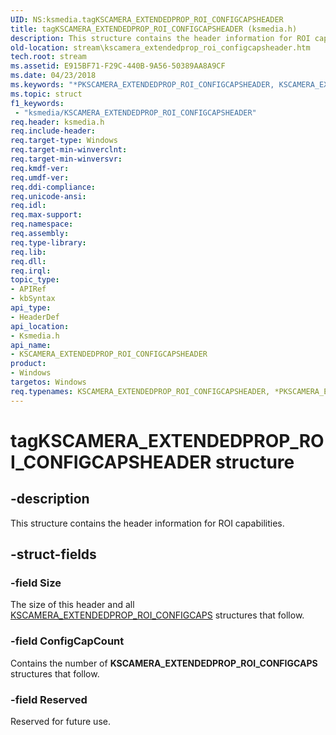 ```yaml
---
UID: NS:ksmedia.tagKSCAMERA_EXTENDEDPROP_ROI_CONFIGCAPSHEADER
title: tagKSCAMERA_EXTENDEDPROP_ROI_CONFIGCAPSHEADER (ksmedia.h)
description: This structure contains the header information for ROI capabilities.
old-location: stream\kscamera_extendedprop_roi_configcapsheader.htm
tech.root: stream
ms.assetid: E915BF71-F29C-440B-9A56-50389AA8A9CF
ms.date: 04/23/2018
ms.keywords: "*PKSCAMERA_EXTENDEDPROP_ROI_CONFIGCAPSHEADER, KSCAMERA_EXTENDEDPROP_ROI_CONFIGCAPSHEADER, KSCAMERA_EXTENDEDPROP_ROI_CONFIGCAPSHEADER structure [Streaming Media Devices], PKSCAMERA_EXTENDEDPROP_ROI_CONFIGCAPSHEADER, PKSCAMERA_EXTENDEDPROP_ROI_CONFIGCAPSHEADER structure pointer [Streaming Media Devices], ksmedia/KSCAMERA_EXTENDEDPROP_ROI_CONFIGCAPSHEADER, ksmedia/PKSCAMERA_EXTENDEDPROP_ROI_CONFIGCAPSHEADER, stream.kscamera_extendedprop_roi_configcapsheader, tagKSCAMERA_EXTENDEDPROP_ROI_CONFIGCAPSHEADER"
ms.topic: struct
f1_keywords:
 - "ksmedia/KSCAMERA_EXTENDEDPROP_ROI_CONFIGCAPSHEADER"
req.header: ksmedia.h
req.include-header: 
req.target-type: Windows
req.target-min-winverclnt: 
req.target-min-winversvr: 
req.kmdf-ver: 
req.umdf-ver: 
req.ddi-compliance: 
req.unicode-ansi: 
req.idl: 
req.max-support: 
req.namespace: 
req.assembly: 
req.type-library: 
req.lib: 
req.dll: 
req.irql: 
topic_type:
- APIRef
- kbSyntax
api_type:
- HeaderDef
api_location:
- Ksmedia.h
api_name:
- KSCAMERA_EXTENDEDPROP_ROI_CONFIGCAPSHEADER
product:
- Windows
targetos: Windows
req.typenames: KSCAMERA_EXTENDEDPROP_ROI_CONFIGCAPSHEADER, *PKSCAMERA_EXTENDEDPROP_ROI_CONFIGCAPSHEADER
---
```


# tagKSCAMERA_EXTENDEDPROP_ROI_CONFIGCAPSHEADER structure


## -description


This structure contains the header information for ROI capabilities.


## -struct-fields




### -field Size

The size of this header and all <a href="https://docs.microsoft.com/windows-hardware/drivers/ddi/content/ksmedia/ns-ksmedia-tagkscamera_extendedprop_roi_configcaps">KSCAMERA_EXTENDEDPROP_ROI_CONFIGCAPS</a> structures that follow.


### -field ConfigCapCount

Contains the number of <b>KSCAMERA_EXTENDEDPROP_ROI_CONFIGCAPS</b> structures that follow.


### -field Reserved

Reserved for future use.

